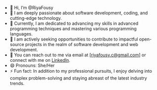- 👋 Hi, I’m @RiyaFousy
- 👀 I am deeply passionate about software development, coding, and cutting-edge technology.
- 🌱 Currently, I am dedicated to advancing my skills in advanced programming techniques and mastering various programming languages.
- 💼 I am actively seeking opportunities to contribute to impactful open-source projects in the realm of software development and web development.
- 📧 You can reach out to me via email at [riyafousy.c@gmail.com] or connect with me on [LinkedIn](www.linkedin.com/in/riya-fousy2003).
- 😄 Pronouns: She/Her
- ⚡ Fun fact: In addition to my professional pursuits, I enjoy delving into complex problem-solving and staying abreast of the latest industry trends.


<!---
RiyaFousy/RiyaFousy is a ✨ special ✨ repository because its `README.md` (this file) appears on your GitHub profile.
You can click the Preview link to take a look at your changes.
--->
